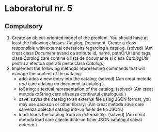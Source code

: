# Laboratorul nr. 5

## Compulsory

1. Create an object-oriented model of the problem. You should have at least the following classes: Catalog, Document. Create a class responsible with external operations regarding a catalog. (solved) (Am creat clasa *Document* avand ca atribute id, name, pathOrUrl and tags, clasa *Catalog* care contine o lista de documente si clasa *CatalogUtil* pentru a efectua operatii peste clasa *Catalog*.)
2. Implement the following methods representing commands that will manage the content of the catalog:
   * add: adds a new entry into the catalog; (solved) (Am creat metoda *add* care adauga un document la catalog.)
   * toString: a textual representation of the catalog; (solved) (Am creat metoda *toString* care afiseaza continutul catalogului.)
   * save: saves the catalog to an external file using JSON format; you may use Jackson or other library; (Am creat metoda *save* care salveaza obiectul catalog intr-un fisier de tip JSON.)
   * load: loads the catalog from an external file. (solved) (Am creat metoda load care citeste dintr-un fisier JSON catalogul salvat anterior.)
